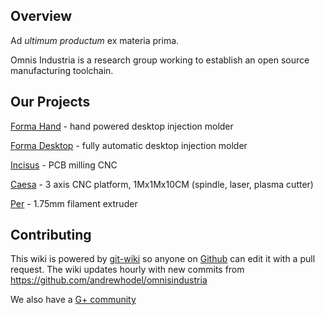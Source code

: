 ## Overview

Ad *ultimum productum* ex materia prima.

Omnis Industria is a research group working to establish an open source manufacturing toolchain.

## Our Projects

<a href="projects/forma-hand/index.html">Forma Hand</a> - hand powered desktop injection molder

<a href="projects/forma-desktop/index.html">Forma Desktop</a> - fully automatic desktop injection molder

<a href="projects/incisus/index.html">Incisus</a> - PCB milling CNC

<a href="projects/caesa/index.html">Caesa</a> - 3 axis CNC platform, 1Mx1Mx10CM (spindle, laser, plasma cutter)

<a href="projects/per/index.html">Per</a> - 1.75mm filament extruder

## Contributing

This wiki is powered by <a href="https://github.com/andrewhodel/git-wiki">git-wiki</a> so anyone on <a href="http://github.com">Github</a> can edit it with a pull request.  The wiki updates hourly with new commits from <a href="https://github.com/andrewhodel/omnisindustria">https://github.com/andrewhodel/omnisindustria</a>

We also have a <a href="https://plus.google.com/communities/102975489424177341397">G+ community</a>
